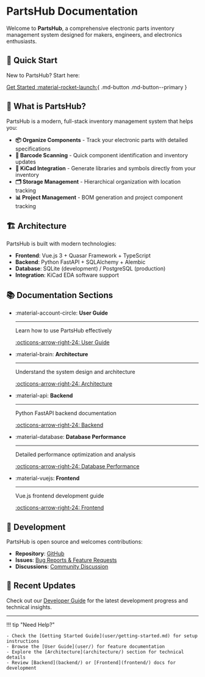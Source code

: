 # PartsHub Documentation

Welcome to **PartsHub**, a comprehensive electronic parts inventory management system designed for makers, engineers, and electronics enthusiasts.

## 🚀 Quick Start

New to PartsHub? Start here:

[Get Started :material-rocket-launch:](user/getting-started.md){ .md-button .md-button--primary }

## 🎯 What is PartsHub?

PartsHub is a modern, full-stack inventory management system that helps you:

- **📦 Organize Components** - Track your electronic parts with detailed specifications
- **📱 Barcode Scanning** - Quick component identification and inventory updates
- **🔌 KiCad Integration** - Generate libraries and symbols directly from your inventory
- **🗂️ Storage Management** - Hierarchical organization with location tracking
- **📊 Project Management** - BOM generation and project component tracking

## 🏗️ Architecture

PartsHub is built with modern technologies:

- **Frontend**: Vue.js 3 + Quasar Framework + TypeScript
- **Backend**: Python FastAPI + SQLAlchemy + Alembic
- **Database**: SQLite (development) / PostgreSQL (production)
- **Integration**: KiCad EDA software support

## 📚 Documentation Sections

<div class="grid cards" markdown>

-   :material-account-circle: __User Guide__

    ---

    Learn how to use PartsHub effectively

    [:octicons-arrow-right-24: User Guide](user/)

-   :material-brain: __Architecture__

    ---

    Understand the system design and architecture

    [:octicons-arrow-right-24: Architecture](architecture/)

-   :material-api: __Backend__

    ---

    Python FastAPI backend documentation

    [:octicons-arrow-right-24: Backend](backend/)

-   :material-database: __Database Performance__

    ---

    Detailed performance optimization and analysis

    [:octicons-arrow-right-24: Database Performance](database/performance/)

-   :material-vuejs: __Frontend__

    ---

    Vue.js frontend development guide

    [:octicons-arrow-right-24: Frontend](frontend/)

</div>

## 🔧 Development

PartsHub is open source and welcomes contributions:

- **Repository**: [GitHub](https://github.com/your-org/partshub)
- **Issues**: [Bug Reports & Feature Requests](https://github.com/your-org/partshub/issues)
- **Discussions**: [Community Discussion](https://github.com/your-org/partshub/discussions)

## 📝 Recent Updates

Check out our [Developer Guide](developer/index.md) for the latest development progress and technical insights.

---

!!! tip "Need Help?"

    - Check the [Getting Started Guide](user/getting-started.md) for setup instructions
    - Browse the [User Guide](user/) for feature documentation
    - Explore the [Architecture](architecture/) section for technical details
    - Review [Backend](backend/) or [Frontend](frontend/) docs for development